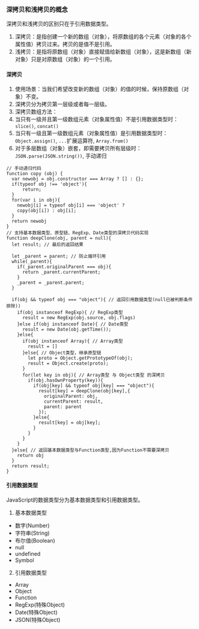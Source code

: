### 深拷贝和浅拷贝的概念
深拷贝和浅拷贝的区别只在于<a name=ReferenceDataType>引用数据类型</a>。
1. <a name=deepCopy>深拷贝</a>：是指创建一个新的数组（对象），将原数组的各个元素（对象的各个属性值）拷贝过来。拷贝的是值不是引用。
2. 浅拷贝：是指将原数组（对象）直接赋值给新数组（对象），这是新数组（新对象）只是对原数组（对象）的一个引用。

#### <a name=deepCopy>深拷贝</a>
1. 使用场景：当我们希望改变新的数组（对象）的值的时候，保持原数组（对象）不变。
2. 深拷贝分为拷贝第一层级或者每一层级。
3. 深拷贝数组方法：
  1. 当只有一级并且第一级数组元素（对象属性值）不是引用数据类型时：`slice()`, `concat()`
  2. 当只有一级且第一级数组元素（对象属性值）是引用数据类型时：`Object.assign()`, `...`扩展运算符, `Array.from()`
  3. 对于多层数组（对象）嵌套，即需要拷贝所有层级时：`JSON.parse(JSON.string())`, 手动递归
  ```
  // 手动递归代码
  function copy (obj) {
    var newobj = obj.constructor === Array ? [] : {};
    if(typeof obj !== 'object'){
        return;
    }
    for(var i in obj){
      newobj[i] = typeof obj[i] === 'object' ?
      copy(obj[i]) : obj[i];
    }
    return newobj
  }
  // 支持基本数据类型、原型链、RegExp、Date类型的深拷贝代码实现
  function deepClone(obj, parent = null){ 
    let result; // 最后的返回结果

    let _parent = parent; // 防止循环引用
    while(_parent){
      if(_parent.originalParent === obj){
        return _parent.currentParent;
      }
      _parent = _parent.parent;
    }
    
    if(obj && typeof obj === "object"){ // 返回引用数据类型(null已被判断条件排除))
      if(obj instanceof RegExp){ // RegExp类型
        result = new RegExp(obj.source, obj.flags)
      }else if(obj instanceof Date){ // Date类型
        result = new Date(obj.getTime());
      }else{
        if(obj instanceof Array){ // Array类型
          result = []
        }else{ // Object类型，继承原型链
          let proto = Object.getPrototypeOf(obj);
          result = Object.create(proto);
        }
        for(let key in obj){ // Array类型 与 Object类型 的深拷贝
          if(obj.hasOwnProperty(key)){
            if(obj[key] && typeof obj[key] === "object"){
              result[key] = deepClone(obj[key],{ 
                originalParent: obj,
                currentParent: result,
                parent: parent
              });
            }else{
              result[key] = obj[key];
            }
          }
        }
      }
    }else{ // 返回基本数据类型与Function类型,因为Function不需要深拷贝
      return obj
    }
    return result;
  }
  ```

#### <a name=ReferenceDataType>引用数据类型</a>
JavaScript的数据类型分为基本数据类型和引用数据类型。
1. 基本数据类型
  - 数字(Number)
  - 字符串(String)
  - 布尔值(Boolean)
  - null
  - undefined
  - Symbol
2. 引用数据类型
  - Array
  - Object
  - Function
  - RegExp(特殊Object)
  - Date(特殊Object)
  - JSON(特殊Object)
